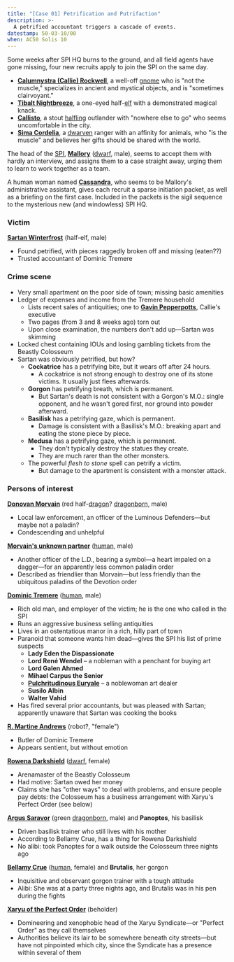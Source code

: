 ```yaml
---
title: "[Case 01] Petrification and Putrifaction"
description: >-
  A petrified accountant triggers a cascade of events.
datestamp: 50-03-10/00
when: AC50 Solis 10
---
```


Some weeks after SPI HQ burns to the ground, and all field agents have gone missing, four new recruits apply to join the SPI on the same day.

* **[Calumnystra (Callie) Rockwell](../dossiers/callie)**, a well-off [gnome](../creatures/gnomes) who is "not the muscle," specializes in ancient and mystical objects, and is "sometimes clairvoyant."
* **[Tibalt Nightbreeze](../dossiers/tybalt)**, a one-eyed half-[elf](../creatures/elves) with a demonstrated magical knack.
* **[Callisto](../dossiers/cal)**, a stout [halfling](../creatures/halflings) outlander with "nowhere else to go" who seems uncomfortable in the city.
* **[Sima Cordelia](../dossiers/sima)**, a [dwarven](../creatures/dwarves) ranger with an affinity for animals, who "is the muscle" and believes her gifts should be shared with the world.

The head of the [SPI](../orgs/spi), **[Mallory](../dossiers/mallory)** ([dwarf](../creatures/dwarves), male), seems to accept them with hardly an interview, and assigns them to a case straight away, urging them to learn to work together as a team.

A human woman named **[Cassandra](../dossiers/cassandra)**, who seems to be Mallory's administrative assistant, gives each recruit a sparse initiation packet, as well as a briefing on the first case. Included in the packets is the sigil sequence to the mysterious new (and windowless) SPI HQ.

### Victim

**[Sartan Winterfrost](../dossiers/sartan-winterfrost)** (half-elf, male)
* Found petrified, with pieces raggedly broken off and missing (eaten??)
* Trusted accountant of Dominic Tremere

### Crime scene

* Very small apartment on the poor side of town; missing basic amenities
* Ledger of expenses and income from the Tremere household
  * Lists recent sales of antiquities; one to **[Gavin Pepperpotts](../dossiers/gavin-pepperpotts)**, Callie's executive
  * Two pages (from 3 and 8 weeks ago) torn out
  * Upon close examination, the numbers don't add up—Sartan was skimming
* Locked chest containing IOUs and losing gambling tickets from the Beastly Colosseum
* Sartan was obviously petrified, but how?
  * **Cockatrice** has a petrifying bite, but it wears off after 24 hours.
    * A cockatrice is not strong enough to destroy one of its stone victims. It usually just flees afterwards.
  * **Gorgon** has petrifying breath, which is permanent.
    * But Sartan's death is not consistent with a Gorgon's M.O.: single opponent, and he wasn't gored first, nor ground into powder afterward.
  * **Basilisk** has a petrifying gaze, which is permanent.
    * Damage is consistent with a Basilisk's M.O.: breaking apart and eating the stone piece by piece.
  * **Medusa** has a petrifying gaze, which is permanent.
    * They don't typically destroy the statues they create.
    * They are much rarer than the other monsters.
  * The powerful *flesh to stone* spell can petrify a victim.
    * But damage to the apartment is consistent with a monster attack.

### Persons of interest

**[Donovan Morvain](../dossiers/donovan-morvain)** (red half-[dragon](../creatures/dragons)? [dragonborn](../creatures/dragonborn), male)
* Local law enforcement, an officer of the Luminous Defenders—but maybe not a paladin?
* Condescending and unhelpful

**[Morvain's unknown partner](../dossiers/sennik-cromwell)** ([human](../creatures/humans), male)
* Another officer of the L.D., bearing a symbol—a heart impaled on a dagger—for an apparently less common paladin order
* Described as friendlier than Morvain—but less friendly than the ubiquitous paladins of the Devotion order

**[Dominic Tremere](../dossiers/dominic-tremere)** ([human](../creatures/humans), male)
* Rich old man, and employer of the victim; he is the one who called in the SPI
* Runs an aggressive business selling antiquities
* Lives in an ostentatious manor in a rich, hilly part of town
* Paranoid that someone wants him dead—gives the SPI his list of prime suspects
  * **Lady Eden the Dispassionate**
  * **Lord René Wendel** – a nobleman with a penchant for buying art
  * **Lord Galen Ahmed**
  * **Mihael Carpus the Senior**
  * **[Pulchritudinous Euryale](../dossiers/pulchritudinous-euryale)** – a noblewoman art dealer
  * **Susilo Albin**
  * **Walter Vahid**
* Has fired several prior accountants, but was pleased with Sartan; apparently unaware that Sartan was cooking the books

**[R. Martine Andrews](../relics/warforged)** (robot?, "female")
* Butler of Dominic Tremere
* Appears sentient, but without emotion

**[Rowena Darkshield](../dossiers/rowena-darkshield)** ([dwarf](../creatures/dwarves), female)
* Arenamaster of the Beastly Colosseum
* Had motive: Sartan owed her money
* Claims she has "other ways" to deal with problems, and ensure people pay debts: the Colosseum has a business arrangement with Xaryu's Perfect Order (see below)

**[Argus Saravor](../dossiers/argus-saravor)** (green [dragonborn](../creatures/dragonborn), male) and **Panoptes**, his basilisk
* Driven basilisk trainer who still lives with his mother
* According to Bellamy Crue, has a thing for Rowena Darkshield
* No alibi: took Panoptes for a walk outside the Colosseum three nights ago

**[Bellamy Crue](../dossiers/bellamy-crue)** ([human](../creatures/humans), female) and **Brutalis**, her gorgon
* Inquisitive and observant gorgon trainer with a tough attitude
* Alibi: She was at a party three nights ago, and Brutalis was in his pen during the fights

**[Xaryu of the Perfect Order](../dossiers/xaryu)** (beholder)
* Domineering and xenophobic head of the Xaryu Syndicate—or "Perfect Order" as they call themselves
* Authorities believe its lair to be somewhere beneath city streets—but have not pinpointed which city, since the Syndicate has a presence within several of them
